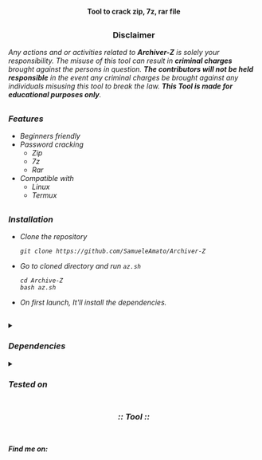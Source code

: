 <p align="center">
  <img src="https://i.ibb.co/wBf13PP/logo.png" alt=""/>

</p>

<p align="center">
  <img src="https://img.shields.io/badge/Version-0.0.1-orange" alt=""/>
  <img src="https://img.shields.io/badge/Written in-bash-lightgreen" alt=""/>
  <img src="https://img.shields.io/badge/Author-SamueleAmato-937DC2" alt=""/>

</p>
  <h4><p align="center">Tool to crack zip, 7z, rar file</p></h4>
 
</p>

##

<h3><p align="center">Disclaimer</p></h3>
 
</p>

</div>


<i>Any actions and or activities related to <b>Archiver-Z</b> is solely your responsibility. The misuse of this tool can result in <b>criminal charges</b> brought against the persons in question. <b>The contributors will not be held responsible</b> in the event any criminal charges be brought against any individuals misusing this tool to break the law.
<b>This Tool is made for educational purposes only</b>.


##

### Features
  
- Beginners friendly
- Password cracking
  - Zip
  - 7z
  - Rar
- Compatible with
  - Linux
  - Termux

 ## 
  
 ### Installation

- Clone the repository
  
  ```
  git clone https://github.com/SamueleAmato/Archiver-Z
  ```
- Go to cloned directory and run ```az.sh```
  
  ```
  cd Archive-Z
  bash az.sh
  ```
- On first launch, It'll install the dependencies.


##

<details>
  <summary><h3>Dependencies</h3></summary>

<b>Archiver-Z</b> requires following programs to run properly
- `zip`
- `7z`
- `rar`

> All the dependencies will be installed automatically when you run **Archiver-Z** for the first time.
</details>

<details>
  <summary><h3>Tested on</h3></summary>

- **Ubuntu**
- **Debian**
- **Termux**
</details>
 


  

##

<h3 align="center"><i>:: Tool ::</i></h3>
<p align="center">
</p>
<p align="center">
  <img src="https://i.ibb.co/hsPnfrz/2022-09-25-17-43.png" alt=""/>
</p>
 
  
##

#### Find me on:

<p>
  <img src="https://camo.githubusercontent.com/1bd9c02d067702f4cc56bc23d0432260cf89cf46ecae6c48e0dbc656ae7fc483/68747470733a2f2f696d672e736869656c64732e696f2f62616467652f4769746875622d626c75653f7374796c653d666f722d7468652d6261646765266c6f676f3d676974687562" alt=""/>

</p>

